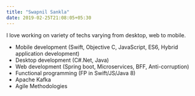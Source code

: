 ```yaml
---
title: "Swapnil Sankla"
date: 2019-02-25T21:08:05+05:30
---
```

I love working on variety of techs varying from desktop, web to mobile.
<ul>
<li>Mobile development (Swift, Objective C, JavaScript, ES6, Hybrid application development)</li>
<li>Desktop development (C#.Net, Java) </li>
<li>Web development (Spring boot, Microservices, BFF, Anti-corruption)</li>
<li>Functional programming (FP in Swift/JS/Java 8)</li>
<li>Apache Kafka</li>
<li>Agile Methodologies</li>
</ul> 